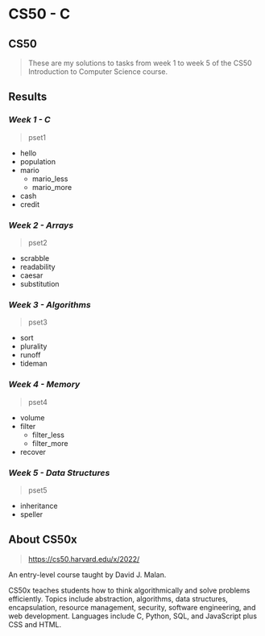 # CS50 - C
## CS50
>These are my solutions to tasks from week 1 to week 5 of the CS50 Introduction to Computer Science course.
## Results
### *Week 1 - C*
>pset1
- hello
- population
- mario
  * mario_less
  * mario_more
- cash
- credit
### *Week 2 - Arrays*
>pset2
- scrabble
- readability
- caesar
- substitution
### *Week 3 - Algorithms*
>pset3
- sort
- plurality
- runoff
- tideman
### *Week 4 - Memory*
>pset4
- volume
- filter
  * filter_less
  * filter_more
- recover
### *Week 5 - Data Structures*
>pset5
- inheritance
- speller
## About CS50x
>https://cs50.harvard.edu/x/2022/

An entry-level course taught by David J. Malan.

CS50x teaches students how to think algorithmically and solve problems efficiently. Topics include abstraction, algorithms, data structures, encapsulation, resource management, security, software engineering, and web development. Languages include C, Python, SQL, and JavaScript plus CSS and HTML. 

